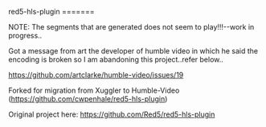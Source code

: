 red5-hls-plugin ======= 

NOTE: The segments that are generated does not seem to play!!!--work in progress..  

Got a message from art the developer of humble video in which he said the encoding is
broken so I am abandoning this project..refer below..

https://github.com/artclarke/humble-video/issues/19

Forked for migration from Xuggler to Humble-Video (https://github.com/cwpenhale/red5-hls-plugin)

Original project here:
https://github.com/Red5/red5-hls-plugin

